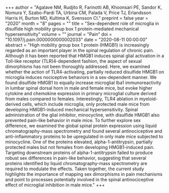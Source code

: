 +++
author = "Agalave NM, Rudjito R, Farinotti AB, Khoonsari PE, Sandor K, Nomura Y, Szabo-Pardi TA, Urbina CM, Palada V, Price TJ, Erlandsson Harris H, Burton MD, Kultima K, Svensson CI."
preprint = false
year = "2020"
month = "8"
pages = ""
title = "Sex-dependent role of microglia in disulfide high mobility group box 1 protein-mediated mechanical hypersensitivity"
volume = ""
journal = "Pain"
doi = "10.1097/j.pain.0000000000002033"
date = "2020-08-11 00:00:00"
abstract = "High mobility group box 1 protein (HMGB1) is increasingly regarded as an important player in the spinal regulation of chronic pain. Although it has been reported that HMGB1 induces spinal glial activation in a Toll-like receptor (TLR)4-dependent fashion, the aspect of sexual dimorphisms has not been thoroughly addressed. Here, we examined whether the action of TLR4-activating, partially reduced disulfide HMGB1 on microglia induces nociceptive behaviors in a sex-dependent manner. We found disulfide HMGB1 to equally increase microglial Iba1 immunoreactivity in lumbar spinal dorsal horn in male and female mice, but evoke higher cytokine and chemokine expression in primary microglial culture derived from males compared to females. Interestingly, TLR4 ablation in myeloid-derived cells, which include microglia, only protected male mice from developing HMGB1-induced mechanical hypersensitivity. Spinal administration of the glial inhibitor, minocycline, with disulfide HMGB1 also prevented pain-like behavior in male mice. To further explore sex difference, we examined the global spinal protein expression using liquid chromatography-mass spectrometry and found several antinociceptive and anti-inflammatory proteins to be upregulated in only male mice subjected to minocycline. One of the proteins elevated, alpha-1-antitrypsin, partially protected males but not females from developing HMGB1-induced pain. Targeting downstream proteins of alpha-1-antitrypsin failed to produce robust sex differences in pain-like behavior, suggesting that several proteins identified by liquid chromatography-mass spectrometry are required to modulate the effects. Taken together, the current study highlights the importance of mapping sex dimorphisms in pain mechanisms and point to processes potentially involved in the spinal antinociceptive effect of microglial inhibition in male mice."
+++

